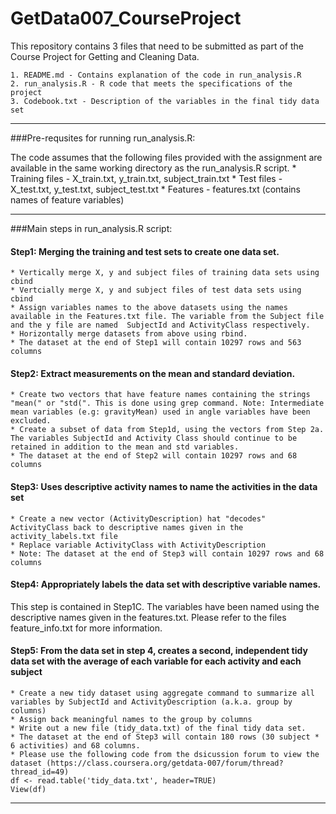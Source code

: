 GetData007_CourseProject
========================

This repository contains 3 files that need to be submitted as part of the 
Course Project for Getting and Cleaning Data.

    1. README.md - Contains explanation of the code in run_analysis.R
    2. run_analysis.R - R code that meets the specifications of the project
    3. Codebook.txt - Description of the variables in the final tidy data set

******************************************************************************
###Pre-requsites for running run_analysis.R:

The code assumes that the following files provided with the assignment are available in the same working directory as the run_analysis.R script.
   	* Training files - X_train.txt, y_train.txt, subject_train.txt
   	* Test files - X_test.txt, y_test.txt, subject_test.txt
   	* Features - features.txt (contains names of feature variables)

******************************************************************************
###Main steps in run_analysis.R script:

#### Step1: Merging the training and test sets to create one data set.
    * Vertically merge X, y and subject files of training data sets using cbind
    * Vertcially merge X, y and subject files of test data sets using cbind
    * Assign variables names to the above datasets using the names available in the Features.txt file. The variable from the Subject file and the y file are named  SubjectId and ActivityClass respectively.
    * Horizontally merge datasets from above using rbind.
    * The dataset at the end of Step1 will contain 10297 rows and 563 columns

#### Step2: Extract measurements on the mean and standard deviation.
    * Create two vectors that have feature names containing the strings "mean(" or "std(". This is done using grep command. Note: Intermediate mean variables (e.g: gravityMean) used in angle variables have been excluded.
    * Create a subset of data from Step1d, using the vectors from Step 2a. The variables SubjectId and Activity Class should continue to be retained in addition to the mean and std variables.
    * The dataset at the end of Step2 will contain 10297 rows and 68 columns
   
#### Step3: Uses descriptive activity names to name the activities in the data set
    * Create a new vector (ActivityDescription) hat "decodes" ActivityClass back to descriptive names given in the activity_labels.txt file
    * Replace variable ActivityClass with ActivityDescription
    * Note: The dataset at the end of Step3 will contain 10297 rows and 68 columns

#### Step4: Appropriately labels the data set with descriptive variable names.

This step is contained in Step1C. The variables have been named using the
descriptive names given in the features.txt. Please refer to the files feature_info.txt for more information.

#### Step5: From the data set in step 4, creates a second, independent tidy data set with the average of each variable for each activity and each subject
    * Create a new tidy dataset using aggregate command to summarize all variables by SubjectId and ActivityDescription (a.k.a. group by columns)
    * Assign back meaningful names to the group by columns
    * Write out a new file (tidy_data.txt) of the final tidy data set.
    * The dataset at the end of Step3 will contain 180 rows (30 subject * 6 activities) and 68 columns.
    * Please use the following code from the dsicussion forum to view the dataset (https://class.coursera.org/getdata-007/forum/thread?thread_id=49) 
    df <- read.table('tidy_data.txt', header=TRUE)
    View(df)
    
******************************************************************************
